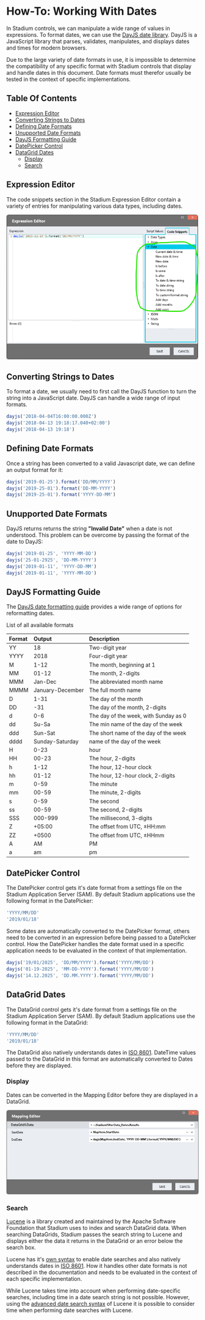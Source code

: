 # How-To: Working With Dates <!-- omit in toc -->

In Stadium controls, we can manipulate a wide range of values in expressions. To format dates, we can use the [DayJS date library](https://day.js.org/en/). DayJS is a JavaScript library that parses, validates, manipulates, and displays dates and times for modern browsers. 

Due to the large variety of date formats in use, it is impossible to determine the compatibility of any specific format with Stadium controls that display and handle dates in this document. Date formats must therefor usually be tested in the context of specific implementations. 

## Table Of Contents <!-- omit in toc -->
- [Expression Editor](#expression-editor)
- [Converting Strings to Dates](#converting-strings-to-dates)
- [Defining Date Formats](#defining-date-formats)
- [Unupported Date Formats](#unupported-date-formats)
- [DayJS Formatting Guide](#dayjs-formatting-guide)
- [DatePicker Control](#datepicker-control)
- [DataGrid Dates](#datagrid-dates)
  - [Display](#display)
  - [Search](#search)

## Expression Editor

The code snippets section in the Stadium Expression Editor contain a variety of entries for manipulating various data types, including dates. 

![](images/ExpressionEditor.png)

## Converting Strings to Dates

To format a date, we usually need to first call the DayJS function to turn the string into a JavaScript date. DayJS can handle a wide range of input formats. 

```javascript
dayjs('2018-04-04T16:00:00.000Z')
dayjs('2018-04-13 19:18:17.040+02:00')
dayjs('2018-04-13 19:18')
```

## Defining Date Formats

Once a string has been converted to a valid Javascript date, we can define an output format for it: 

```javascript
dayjs('2019-01-25').format('DD/MM/YYYY')
dayjs('2019-25-01').format('DD-MM-YYYY')
dayjs('2019-25-01').format('YYYY-DD-MM')
```

## Unupported Date Formats

DayJS returns returns the string **"Invalid Date"** when a date is not understood. This problem can be overcome by passing the format of the date to DayJS: 

```javascript
dayjs('2019-01-25', 'YYYY-MM-DD')
dayjs('25-01-2925', 'DD-MM-YYYY')
dayjs('2019-01-11', 'YYYY-DD-MM')
dayjs('2019-01-11', 'YYYY-MM-DD')
```

## DayJS Formatting Guide

The [DayJS date formatting guide](https://day.js.org/docs/en/display/format#list-of-all-available-formats) provides a wide range of options for reformatting dates. 

List of all available formats

|Format |	Output |	Description|
| :--- | :------- | :------------ |
|YY |	18 |	Two-digit year|
|YYYY |	2018 |	Four-digit year|
|M |	1-12 |	The month, beginning at 1|
|MM |	01-12 |	The month, 2-digits|
|MMM |	Jan-Dec |	The abbreviated month name|
|MMMM |	January-December |	The full month name|
|D |	1-31 |	The day of the month|
|DD |	-31 |	The day of the month, 2-digits|
|d |	0-6 |	The day of the week, with Sunday as 0|
|dd |	Su-Sa |	The min name of the day of the week|
|ddd |	Sun-Sat |	The short name of the day of the week|
|dddd |	Sunday-Saturday |	 name of the day of the week|
|H |	0-23 |	 hour|
|HH |	00-23 |	The hour, 2-digits|
|h |	1-12 |	The hour, 12-hour clock|
|hh |	01-12 |	The hour, 12-hour clock, 2-digits|
|m |	0-59 |	The minute|
|mm |	00-59 |	The minute, 2-digits|
|s |	0-59 |	The second|
|ss |	00-59 |	The second, 2-digits|
|SSS |	000-999 |	The millisecond, 3-digits|
|Z |	+05:00 |	The offset from UTC, ±HH:mm|
|ZZ |	+0500 |	The offset from UTC, ±HHmm|
|A |	AM |	PM	|
|a |	am |	pm	|

## DatePicker Control

The DatePicker control gets it's date format from a settings file on the Stadium Application Server (SAM). By default Stadium applications use the following format in the DatePicker: 

```javascript
'YYYY/MM/DD'
'2019/01/18'
```

Some dates are automatically converted to the DatePicker format, others need to be converted in an expression before being passed to a DatePicker control. How the DatePicker handles the date format used in a specific application needs to be evaluated in the context of that implementation. 

```javascript
dayjs('19/01/2025', 'DD/MM/YYYY').format('YYYY/MM/DD')
dayjs('01-19-2025', 'MM-DD-YYYY').format('YYYY/MM/DD')
dayjs('14.12.2025', 'DD.MM.YYYY').format('YYYY/MM/DD')
```

## DataGrid Dates

The DataGrid control gets it's date format from a settings file on the Stadium Application Server (SAM). By default Stadium applications use the following format in the DataGrid: 

```javascript
'YYYY/MM/DD'
'2019/01/18'
```

The DataGrid also natively understands dates in [ISO 8601](https://en.wikipedia.org/wiki/ISO_8601). DateTime values passed to the DataGrid in this format are automatically converted to Dates before they are displayed. 

### Display

Dates can be converted in the Mapping Editor before they are displayed in a DataGrid. 

![](images/MappingEditor.png)

### Search

[Lucene](https://lucene.apache.org/core/2_9_4/queryparsersyntax.html) is a library created and maintained by the Apache Software Foundation that Stadium uses to index and search DataGrid data. When searching DataGrids, Stadium passes the search string to Lucene and displays either the data it returns in the DataGrid or an error below the search box. 

Lucene has it's [own syntax](https://docs.stadium.software/controls/data-grid-search#dates) to enable date searches and also natively understands dates in [ISO 8601](https://en.wikipedia.org/wiki/ISO_8601). How it handles other date formats is not described in the documentation and needs to be evaluated in the context of each specific implementation. 

While Lucene takes time into account when performing date-specific searches, including time in a date search string is not possible. However, using the [advanced date search syntax](https://docs.stadium.software/controls/data-grid-search#dates) of Lucene it is possible to consider time when performing date searches with Lucene. 